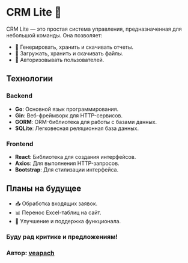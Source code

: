 # CRM Lite 🚀

CRM Lite — это простая система управления, предназначенная для небольшой команды. Она позволяет:

- 📄 Генерировать, хранить и скачивать отчеты.
- 📜 Загружать, хранить и скачивать файлы.
- 🔐 Авторизовывать пользователей.

## Технологии

### Backend

- **Go**: Основной язык программирования.
- **Gin**: Веб-фреймворк для HTTP-сервисов.
- **GORM**: ORM-библиотека для работы с базами данных.
- **SQLite**: Легковесная реляционная база данных.

### Frontend

- **React**: Библиотека для создания интерфейсов.
- **Axios**: Для выполнения HTTP-запросов.
- **Bootstrap**: Для стилизации интерфейса.

## Планы на будущее

- 📥 Обработка входящих заявок.
- 📊 Перенос Excel-таблиц на сайт.
- 🔧 Улучшение и поддержка функционала.

### Буду рад критике и предложениям!

### Автор: [veapach](https://github.com/veapach)

